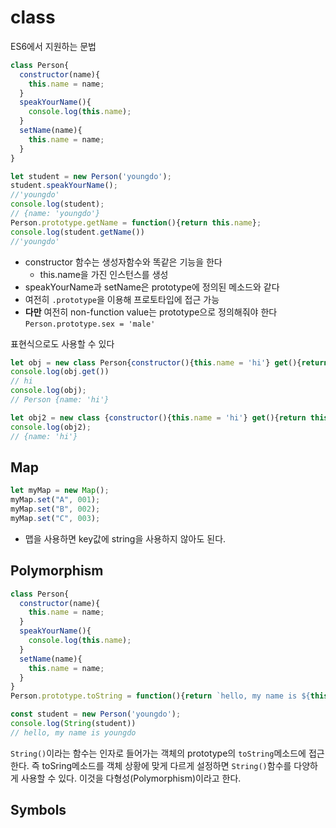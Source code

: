 # class

ES6에서 지원하는 문법

```javascript
class Person{
  constructor(name){
    this.name = name;
  }
  speakYourName(){
    console.log(this.name);
  }
  setName(name){
    this.name = name;
  }
}

let student = new Person('youngdo');
student.speakYourName();
//'youngdo'
console.log(student);
// {name: 'youngdo'}
Person.prototype.getName = function(){return this.name};
console.log(student.getName())
//'youngdo'
```
* constructor 함수는 생성자함수와 똑같은 기능을 한다
  * this.name을 가진 인스턴스를 생성
* speakYourName과 setName은 prototype에 정의된 메소드와 같다
* 여전히 `.prototype`을 이용해 프로토타입에 접근 가능
* **다만** 여전히 non-function value는 prototype으로 정의해줘야 한다  
 `Person.prototype.sex = 'male'`


표현식으로도 사용할 수 있다

```javascript
let obj = new class Person{constructor(){this.name = 'hi'} get(){return this.name;}}
console.log(obj.get())
// hi
console.log(obj);
// Person {name: 'hi'}

let obj2 = new class {constructor(){this.name = 'hi'} get(){return this.name;}}
console.log(obj2);
// {name: 'hi'}

```

## Map

```javascript
let myMap = new Map();
myMap.set("A", 001);
myMap.set("B", 002);
myMap.set("C", 003);
```
* 맵을 사용하면 key값에 string을 사용하지 않아도 된다.

## Polymorphism
```javascript
class Person{
  constructor(name){
    this.name = name;
  }
  speakYourName(){
    console.log(this.name);
  }
  setName(name){
    this.name = name;
  }
}
Person.prototype.toString = function(){return `hello, my name is ${this.name}`;}

const student = new Person('youngdo');
console.log(String(student))
// hello, my name is youngdo
```
`String()`이라는 함수는 인자로 들어가는 객체의 prototype의 `toString`메소드에 접근한다. 즉 toSring메소드를 객체 상황에 맞게 다르게 설정하면 `String()`함수를 다양하게 사용할 수 있다. 이것을 다형성(Polymorphism)이라고 한다.

## Symbols

